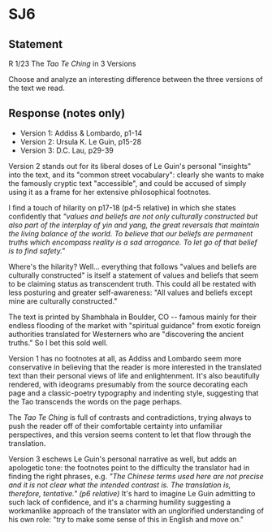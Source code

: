 # SJ6

## Statement
R 1/23 The *Tao Te Ching* in 3 Versions

Choose and analyze an interesting difference between the three versions of the text we read.

## Response (notes only)

- Version 1: Addiss & Lombardo, p1-14
- Version 2: Ursula K. Le Guin, p15-28
- Version 3: D.C. Lau, p29-39

Version 2 stands out for its liberal doses of Le Guin's personal "insights" into the text, and its "common street vocabulary": clearly she wants to make the famously cryptic text "accessible", and could be accused of simply using it as a frame for her extensive philosophical footnotes.

I find a touch of hilarity on p17-18 (p4-5 relative) in which she states confidently that *"values and beliefs are not only culturally constructed but also part of the interplay of yin and yang, the great reversals that maintain the living balance of the world.  To believe that our beliefs are permanent truths which encompass reality is a sad arrogance.  To let go of that belief is to find safety."*

Where's the hilarity?  Well... everything that follows "values and beliefs are culturally constructed" is itself a statement of values and beliefs that seem to be claiming status as transcendent truth.  This could all be restated with less posturing and greater self-awareness:  "All values and beliefs except mine are culturally constructed."

The text is printed by Shambhala in Boulder, CO -- famous mainly for their endless flooding of the market with "spiritual guidance" from exotic foreign authorities translated for Westerners who are "discovering the ancient truths."  So I bet this sold well.

Version 1 has no footnotes at all, as Addiss and Lombardo seem more conservative in believing that the reader is more interested in the translated text than their personal views of life and enlightenment.  It's also beautifully rendered, with ideograms presumably from the source decorating each page and a classic-poetry typography and indenting style, suggesting that the Tao transcends the words on the page perhaps.

The *Tao Te Ching* is full of contrasts and contradictions, trying always to push the reader off of their comfortable certainty into unfamiliar perspectives, and this version seems content to let that flow through the translation.

Version 3 eschews Le Guin's personal narrative as well, but adds an apologetic tone: the footnotes point to the difficulty the translator had in finding the right phrases, e.g. *"The Chinese terms used here are not precise and it is not clear what the intended contrast is.  The translation is, therefore, tentative." (p6 relative)*  It's hard to imagine Le Guin admitting to such lack of confidence, and it's a charming humility suggesting a workmanlike approach of the translator with an unglorified understanding of his own role:  "try to make some sense of this in English and move on."

